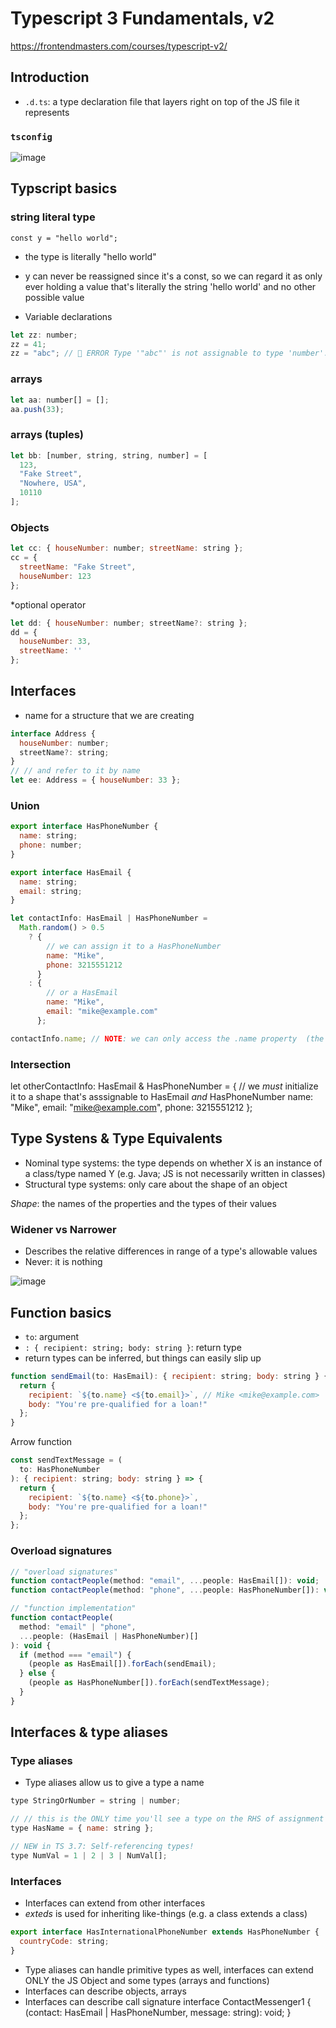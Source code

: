 # Typescript 3 Fundamentals, v2
https://frontendmasters.com/courses/typescript-v2/

## Introduction
-  `.d.ts`: a type declaration file that layers right on top of the JS file it represents 

### `tsconfig`
![image](https://user-images.githubusercontent.com/11481046/110247755-1592bb80-7f6e-11eb-8efc-2731d3c7bf4c.png)

## Typscript basics

### string literal type 
`const y = "hello world";`
* the type is literally "hello world"
* y can never be reassigned since it's a const, so we can regard it as only ever holding a value that's literally the string 'hello world' and no other possible value

* Variable declarations
```js
let zz: number;
zz = 41;
zz = "abc"; // 🚨 ERROR Type '"abc"' is not assignable to type 'number'.
```
### arrays
```js
let aa: number[] = [];
aa.push(33);
```

### arrays (tuples)
```js
let bb: [number, string, string, number] = [
  123,
  "Fake Street",
  "Nowhere, USA",
  10110
];
```

### Objects

```js
let cc: { houseNumber: number; streetName: string };
cc = {
  streetName: "Fake Street",
  houseNumber: 123
};
```

*optional operator
```js 
let dd: { houseNumber: number; streetName?: string };
dd = {
  houseNumber: 33,
  streetName: ''
};
```

## Interfaces 
- name for a structure that we are creating

```js
interface Address {
  houseNumber: number;
  streetName?: string;
}
// // and refer to it by name
let ee: Address = { houseNumber: 33 };
```

### Union

```js
export interface HasPhoneNumber {
  name: string;
  phone: number;
}

export interface HasEmail {
  name: string;
  email: string;
}

let contactInfo: HasEmail | HasPhoneNumber =
  Math.random() > 0.5
    ? {
        // we can assign it to a HasPhoneNumber
        name: "Mike",
        phone: 3215551212
      }
    : {
        // or a HasEmail
        name: "Mike",
        email: "mike@example.com"
      };

contactInfo.name; // NOTE: we can only access the .name property  (the stuff HasPhoneNumber and HasEmail have in common)
```

### Intersection

let otherContactInfo: HasEmail & HasPhoneNumber = {
  // we _must_ initialize it to a shape that's asssignable to HasEmail _and_ HasPhoneNumber
  name: "Mike",
  email: "mike@example.com",
  phone: 3215551212
};


## Type Systens & Type Equivalents
* Nominal type systems: the type depends on whether X is an instance of a class/type named Y (e.g. Java; JS is not necessarily written in classes)
* Structural type systems: only care about the shape of an object

*Shape*: the names of the properties and the types of their values 

### Widener vs Narrower
* Describes the relative differences in range of a type's allowable values
* Never: it is nothing

![image](https://user-images.githubusercontent.com/11481046/110376878-05550c00-8054-11eb-91ff-97449091e97d.png)

## Function basics
* `to`: argument 
* `: { recipient: string; body: string }`: return type
* return types can be inferred, but things can easily slip up

```js
function sendEmail(to: HasEmail): { recipient: string; body: string } {
  return {
    recipient: `${to.name} <${to.email}>`, // Mike <mike@example.com>
    body: "You're pre-qualified for a loan!"
  };
}
```

Arrow function

```js 
const sendTextMessage = (
  to: HasPhoneNumber
): { recipient: string; body: string } => {
  return {
    recipient: `${to.name} <${to.phone}>`,
    body: "You're pre-qualified for a loan!"
  };
};
```

### Overload signatures

```js
// "overload signatures"
function contactPeople(method: "email", ...people: HasEmail[]): void;
function contactPeople(method: "phone", ...people: HasPhoneNumber[]): void;
```

```js
// "function implementation"
function contactPeople(
  method: "email" | "phone",
  ...people: (HasEmail | HasPhoneNumber)[]
): void {
  if (method === "email") {
    (people as HasEmail[]).forEach(sendEmail);
  } else {
    (people as HasPhoneNumber[]).forEach(sendTextMessage);
  }
}
```


## Interfaces & type aliases
### Type aliases
* Type aliases allow us to give a type a name
 ```js
type StringOrNumber = string | number;
```

```js
// // this is the ONLY time you'll see a type on the RHS of assignment
type HasName = { name: string };
```

```js
// NEW in TS 3.7: Self-referencing types!
type NumVal = 1 | 2 | 3 | NumVal[];
```

### Interfaces
* Interfaces can extend from other interfaces
* *exteds* is used for inheriting like-things (e.g. a class extends a class)

```js
export interface HasInternationalPhoneNumber extends HasPhoneNumber {
  countryCode: string;
}
```

* Type aliases can handle primitive types as well, interfaces can extend ONLY the JS Object and some types (arrays and functions)
* Interfaces can describe objects, arrays
* Interfaces can describe call signature
interface ContactMessenger1 {
  (contact: HasEmail | HasPhoneNumber, message: string): void;
}
